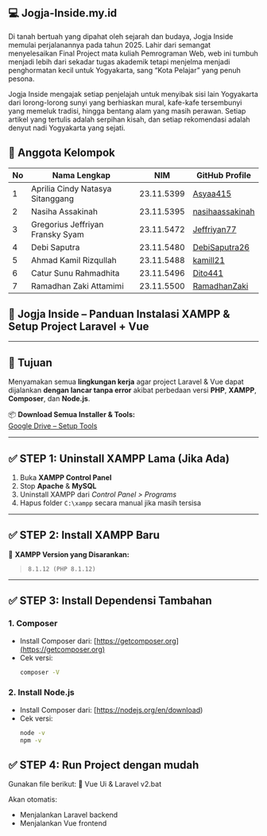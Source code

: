 
## 💻 Jogja-Inside.my.id
Di tanah bertuah yang dipahat oleh sejarah dan budaya, Jogja Inside memulai perjalanannya pada tahun 2025. Lahir dari semangat menyelesaikan Final Project mata kuliah Pemrograman Web, web ini tumbuh menjadi lebih dari sekadar tugas akademik tetapi menjelma menjadi penghormatan kecil untuk Yogyakarta, sang “Kota Pelajar” yang penuh pesona.

Jogja Inside mengajak setiap penjelajah untuk menyibak sisi lain Yogyakarta dari lorong-lorong sunyi yang berhiaskan mural, kafe-kafe tersembunyi yang memeluk tradisi, hingga bentang alam yang masih perawan. Setiap artikel yang tertulis adalah serpihan kisah, dan setiap rekomendasi adalah denyut nadi Yogyakarta yang sejati.

## 🚀 Anggota Kelompok

| No | Nama Lengkap                                       | NIM         | GitHub Profile                                   |
|----|----------------------------------------------------|-------------|------------------------------------------------|
| 1  | Aprilia Cindy Natasya Sitanggang                   | 23.11.5399  | [Asyaa415](https://github.com/Asyaa415)            |
| 2  | Nasiha Assakinah                                   | 23.11.5395  | [nasihaassakinah](https://github.com/nasihaassakinah)  
| 3  | Gregorius Jeffriyan Fransky Syam                   | 23.11.5472  | [Jeffriyan77](https://github.com/Jeffriyan77)          |
| 4  | Debi Saputra                                       | 23.11.5480  | [DebiSaputra26](https://github.com/DebiSaputra26)        |
| 5  | Ahmad Kamil Rizqullah                              | 23.11.5488  | [kamill21](https://github.com/kamill21)|
| 6  | Catur Sunu Rahmadhita                              | 23.11.5496  | [Dito441](https://github.com/Dito441)            |
| 7  | Ramadhan Zaki Attamimi                             | 23.11.5500  | [RamadhanZaki](https://github.com/RamadhanZaki)          |

## 📘 Jogja Inside – Panduan Instalasi XAMPP & Setup Project Laravel + Vue

---

## 📝 Tujuan
Menyamakan semua **lingkungan kerja** agar project Laravel & Vue dapat dijalankan **dengan lancar tanpa error** akibat perbedaan versi **PHP**, **XAMPP**, **Composer**, dan **Node.js**.

📦 **Download Semua Installer & Tools:**  
[Google Drive – Setup Tools](https://drive.google.com/drive/folders/15ZVC3EFA0V_qBJe4QBsRxljCt_uaTMhV?usp=drive_link)

---

## ✅ STEP 1: Uninstall XAMPP Lama (Jika Ada)
1. Buka **XAMPP Control Panel**
2. Stop **Apache** & **MySQL**
3. Uninstall XAMPP dari *Control Panel > Programs*
4. Hapus folder `C:\xampp` secara manual jika masih tersisa

---

## ✅ STEP 2: Install XAMPP Baru

🧩 **XAMPP Version yang Disarankan:**  
> `8.1.12 (PHP 8.1.12)`

---

## ✅ STEP 3: Install Dependensi Tambahan

### 1. Composer
- Install Composer dari: [https://getcomposer.org](https://getcomposer.org)
- Cek versi:
  ```bash
  composer -V

### 2. Install Node.js
- Install Composer dari: [https://nodejs.org/en/download)
- Cek versi:
  ```bash
  node -v
  npm -v

## ✅ STEP 4: Run Project dengan mudah

Gunakan file berikut:
📄 Vue Ui & Laravel v2.bat

Akan otomatis:
- Menjalankan Laravel backend
- Menjalankan Vue frontend

